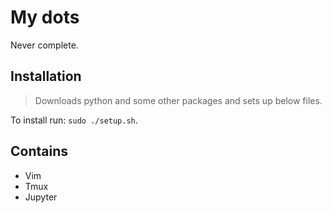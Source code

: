 # My dots
Never complete.

## Installation
> Downloads python and some other packages and sets up below files.

To install run: ```sudo ./setup.sh```.

## Contains
+ Vim
+ Tmux
+ Jupyter
